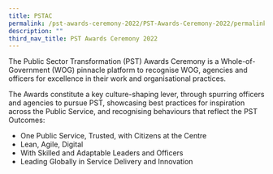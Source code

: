 ```yaml
---
title: PSTAC
permalink: /pst-awards-ceremony-2022/PST-Awards-Ceremony-2022/permalink
description: ""
third_nav_title: PST Awards Ceremony 2022
---
```

The Public Sector Transformation (PST) Awards Ceremony is a Whole-of-Government (WOG) pinnacle platform to recognise WOG, agencies and officers for excellence in their work and organisational practices. 

The Awards constitute a key culture-shaping lever, through spurring officers and agencies to pursue PST, showcasing best practices for inspiration across the Public Service, and recognising behaviours that reflect the PST Outcomes:

* One Public Service, Trusted, with Citizens at the Centre
* Lean, Agile, Digital
* With Skilled and Adaptable Leaders and Officers
* Leading Globally in Service Delivery and Innovation